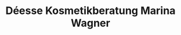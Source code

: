 ---
title: "Déesse Kosmetikberatung Marina Wagner"
url: /regensburg/deesse-kosmetikberatung-marina-wagner/
shop: Kosmetik
---